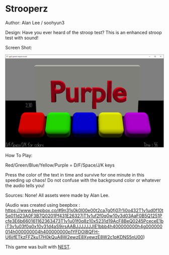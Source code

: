 # Strooperz

Author: Alan Lee / soohyun3

Design: Have you ever heard of the stroop test? This is an enhanced stroop test with sound!

Screen Shot:

![Screen Shot](screenshot.png)

How To Play:

Red/Green/Blue/Yellow/Purple = D/F/Space/J/K keys

Press the color of the text in time and survive for one minute in this speeding up chaos!
Do not confuse with the background color or whatever the audio tells you!

Sources: None! All assets were made by Alan Lee.

(Audio was created using beepbox : 
https://www.beepbox.co/#9n31s0k0l00e00t2ca7g0fj07r1i0o432T1v1ud0f10t5q011d23A0F3B7Q0201Pf431E26327jT1v1uf2f0q0w10v3d03AaF0B5Q1251Pcfe3E6b660161162363473T1v1u01f0q8z10x5231d19AcF8BeQ0245PceceE1biT3v1u03f0q0x10v31d4aS9irsAABJJJJJJJIE1bbb4h400000000h4g000000014h000000004h400000000p1YFDOl8QFH-U6jjfETkzFFZku17H0kQuA8W2ewzE8XyewzE8W2c1pKDNS5nU00)

This game was built with [NEST](NEST.md).

